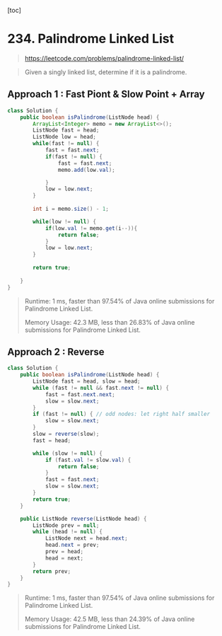 [toc]

# 234. Palindrome Linked List

> https://leetcode.com/problems/palindrome-linked-list/

> Given a singly linked list, determine if it is a palindrome.

## Approach 1 :  Fast Piont & Slow Point + Array

```JAVA
class Solution {
    public boolean isPalindrome(ListNode head) {
        ArrayList<Integer> memo = new ArrayList<>();
        ListNode fast = head;
        ListNode low = head;
        while(fast != null) {
            fast = fast.next;            
            if(fast != null) {
                fast = fast.next;
                memo.add(low.val);

            }
            low = low.next;
        }
        
        int i = memo.size() - 1;

        while(low != null) {
            if(low.val != memo.get(i--)){
                return false;
            }
            low = low.next;
        }
        
        return true;
        
    }
}
```
>Runtime: 1 ms, faster than 97.54% of Java online submissions for Palindrome Linked List.
>
>Memory Usage: 42.3 MB, less than 26.83% of Java online submissions for Palindrome Linked List.

## Approach 2 : Reverse

```java
class Solution {
    public boolean isPalindrome(ListNode head) {
        ListNode fast = head, slow = head;
        while (fast != null && fast.next != null) {
            fast = fast.next.next;
            slow = slow.next;
        }
        if (fast != null) { // odd nodes: let right half smaller
            slow = slow.next;
        }
        slow = reverse(slow);
        fast = head;

        while (slow != null) {
            if (fast.val != slow.val) {
                return false;
            }
            fast = fast.next;
            slow = slow.next;
        }
        return true;
    }

    public ListNode reverse(ListNode head) {
        ListNode prev = null;
        while (head != null) {
            ListNode next = head.next;
            head.next = prev;
            prev = head;
            head = next;
        }
        return prev;
    }
}
```

> Runtime: 1 ms, faster than 97.54% of Java online submissions for Palindrome Linked List.
>
> Memory Usage: 42.5 MB, less than 24.39% of Java online submissions for Palindrome Linked List.



